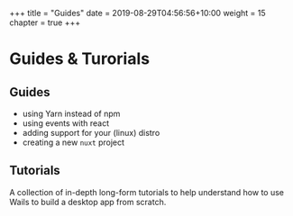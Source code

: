 +++
title = "Guides"
date = 2019-08-29T04:56:56+10:00
weight = 15
chapter = true
+++

# Guides & Turorials

## Guides

* using Yarn instead of npm
* using events with react
* adding support for your (linux) distro
* creating a new `nuxt` project

## Tutorials

A collection of in-depth long-form tutorials to help understand how to use Wails to build a desktop app from scratch. 